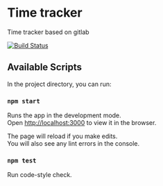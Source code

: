 # Time tracker

Time tracker based on gitlab

[![Build Status](https://travis-ci.org/vslutov/time-tracker.svg?branch=master)](https://travis-ci.org/vslutov/time-tracker)

## Available Scripts

In the project directory, you can run:

### `npm start`

Runs the app in the development mode.<br>
Open [http://localhost:3000](http://localhost:3000) to view it in the browser.

The page will reload if you make edits.<br>
You will also see any lint errors in the console.

### `npm test`

Run code-style check.
